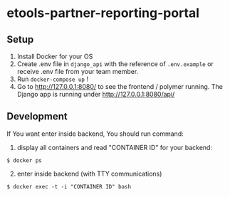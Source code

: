 # etools-partner-reporting-portal

## Setup
1. Install Docker for your OS
2. Create .env file in `django_api` with the reference of `.env.example` or receive .env file from your team member.
3. Run `docker-compose up` !
4. Go to http://127.0.0.1:8080/ to see the frontend / polymer running. The Django app is running under http://127.0.0.1:8080/api/

## Development
If You want enter inside backend, You should run command:
   1. display all containers and read "CONTAINER ID" for your backend:
   ```
   $ docker ps
   ```
   2. enter inside backend (with TTY communications)
   ```
   $ docker exec -t -i "CONTAINER ID" bash
   ```
